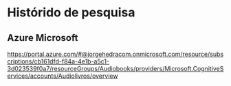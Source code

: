# Histórido de pesquisa

## Azure Microsoft

https://portal.azure.com/#@jorgehedracom.onmicrosoft.com/resource/subscriptions/cb161dfd-f84a-4e1b-a5c1-3d023539f0a7/resourceGroups/Audiobooks/providers/Microsoft.CognitiveServices/accounts/Audiolivros/overview